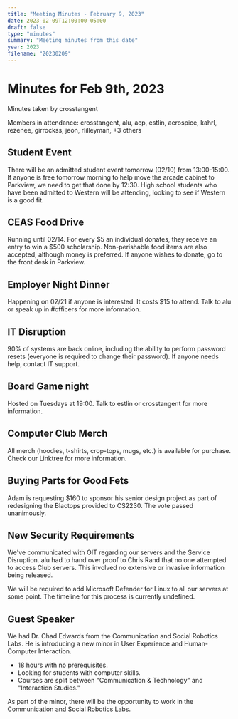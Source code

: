 ```yaml
---
title: "Meeting Minutes - February 9, 2023"
date: 2023-02-09T12:00:00-05:00
draft: false
type: "minutes"
summary: "Meeting minutes from this date"
year: 2023
filename: "20230209"
---
```


# Minutes for Feb 9th, 2023

Minutes taken by crosstangent

Members in attendance: crosstangent, alu, acp, estlin, aerospice, kahrl, rezenee, girrockss, jeon, rlilleyman, +3 others

## Student Event

There will be an admitted student event tomorrow (02/10) from 13:00-15:00. If anyone is free tomorrow morning to help move the arcade cabinet to Parkview, we need to get that done by 12:30. High school students who have been admitted to Western will be attending, looking to see if Western is a good fit.

## CEAS Food Drive

Running until 02/14. For every $5 an individual donates, they receive an entry to win a $500 scholarship. Non-perishable food items are also accepted, although money is preferred. If anyone wishes to donate, go to the front desk in Parkview.

## Employer Night Dinner

Happening on 02/21 if anyone is interested. It costs $15 to attend. Talk to alu or speak up in #officers for more information.

## IT Disruption

90% of systems are back online, including the ability to perform password resets (everyone is required to change their password). If anyone needs help, contact IT support.

## Board Game night

Hosted on Tuesdays at 19:00. Talk to estlin or crosstangent for more information.

## Computer Club Merch

All merch (hoodies, t-shirts, crop-tops, mugs, etc.) is available for purchase. Check our Linktree for more information.

## Buying Parts for Good Fets

Adam is requesting $160 to sponsor his senior design project as part of redesigning the Blactops provided to CS2230. The vote passed unanimously.

## New Security Requirements

We've communicated with OIT regarding our servers and the Service Disruption. alu had to hand over proof to Chris Rand that no one attempted to access Club servers. This involved no extensive or invasive information being released.

We will be required to add Microsoft Defender for Linux to all our servers at some point. The timeline for this process is currently undefined.

## Guest Speaker

We had Dr. Chad Edwards from the Communication and Social Robotics Labs. He is introducing a new minor in User Experience and Human-Computer Interaction.
 * 18 hours with no prerequisites.
 * Looking for students with computer skills.
 * Courses are split between "Communication & Technology" and "Interaction Studies."

 As part of the minor, there will be the opportunity to work in the Communication and Social Robotics Labs.
